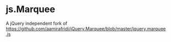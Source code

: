 # js.Marquee
A jQuery independent fork of https://github.com/aamirafridi/jQuery.Marquee/blob/master/jquery.marquee.js
